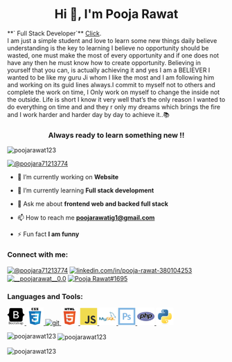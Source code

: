 
<h1 align="center">Hi 👋, I'm Pooja Rawat</h1>  
**` Full Stack Developer`** <a href="https://poojarawatig.github.io/github.io/">Click</a>.
<br>
I am just a simple student and love to
      learn some new things daily believe understanding is the key to learning I believe no opportunity should be
      wasted, one must make the most of every opportunity and if one does not have any then he must know how to create
      opportunity. Believing in yourself that you can, is actually achieving it and yes I am a BELIEVER
      I wanted to be like my guru Ji whom I like the most and I am following him and working on its guid lines always.I
      commit to myself not to others and complete the work on time, I Only work on myself to change the inside not the
      outside. Life is short I know it very well that’s the only reason I wanted to do everything on time and and they r
      only my dreams which brings the fire and I work harder and harder day by day to achieve it..&#128218; 
      

<h3 align="center">Always ready to learn something new !!</h3>

<p align="left"> 


 <p align="left"> <img src="https://komarev.com/ghpvc/?username=poojarawat123&label=Profile%20views&color=0e75b6&style=flat" alt="poojarawat123" /> </p>

<p align="left"> <a href="https://twitter.com/@poojara71213774" target="blank"><img src="https://img.shields.io/twitter/follow/@poojara71213774?logo=twitter&style=for-the-badge" alt="@poojara71213774" /></a> </p>


- 🔭 I’m currently working on **Website**

- 🌱 I’m currently learning **Full stack development**

- 💬 Ask me about **frontend web and backed full stack**

- 📫 How to reach me **poojarawatig1@gmail.com**

- ⚡ Fun fact **I am funny**

<h3 align="left">Connect with me:</h3>
<p align="left">
<a href="https://twitter.com/@poojara71213774" target="blank"><img align="center" src="https://raw.githubusercontent.com/rahuldkjain/github-profile-readme-generator/master/src/images/icons/Social/twitter.svg" alt="@poojara71213774" height="30" width="40" /></a>
<a href="https://linkedin.com/in/linkedin.com/in/pooja-rawat-380104253" target="blank"><img align="center" src="https://raw.githubusercontent.com/rahuldkjain/github-profile-readme-generator/master/src/images/icons/Social/linked-in-alt.svg" alt="linkedin.com/in/pooja-rawat-380104253" height="30" width="40" /></a>
<a href="https://instagram.com/__poojarawat__0.0" target="blank"><img align="center" src="https://raw.githubusercontent.com/rahuldkjain/github-profile-readme-generator/master/src/images/icons/Social/instagram.svg" alt="__poojarawat__0.0" height="30" width="40" /></a>
<a href="https://discord.gg/Pooja Rawat#1695" target="blank"><img align="center" src="https://raw.githubusercontent.com/rahuldkjain/github-profile-readme-generator/master/src/images/icons/Social/discord.svg" alt="Pooja Rawat#1695" height="30" width="40" /></a>
</p>

<h3 align="left">Languages and Tools:</h3>
<p align="left"> <a href="https://getbootstrap.com" target="_blank" rel="noreferrer"> <img src="https://raw.githubusercontent.com/devicons/devicon/master/icons/bootstrap/bootstrap-plain-wordmark.svg" alt="bootstrap" width="40" height="40"/> </a> <a href="https://www.w3schools.com/css/" target="_blank" rel="noreferrer"> <img src="https://raw.githubusercontent.com/devicons/devicon/master/icons/css3/css3-original-wordmark.svg" alt="css3" width="40" height="40"/> </a> <a href="https://git-scm.com/" target="_blank" rel="noreferrer"> <img src="https://www.vectorlogo.zone/logos/git-scm/git-scm-icon.svg" alt="git" width="40" height="40"/> </a> <a href="https://www.w3.org/html/" target="_blank" rel="noreferrer"> <img src="https://raw.githubusercontent.com/devicons/devicon/master/icons/html5/html5-original-wordmark.svg" alt="html5" width="40" height="40"/>  <a href="https://developer.mozilla.org/en-US/docs/Web/JavaScript" target="_blank" rel="noreferrer"> <img src="https://raw.githubusercontent.com/devicons/devicon/master/icons/javascript/javascript-original.svg" alt="javascript" width="40" height="40"/> </a> <a href="https://www.mysql.com/" target="_blank" rel="noreferrer"> <img src="https://raw.githubusercontent.com/devicons/devicon/master/icons/mysql/mysql-original-wordmark.svg" alt="mysql" width="40" height="40"/> </a> <a href="https://www.photoshop.com/en" target="_blank" rel="noreferrer"> <img src="https://raw.githubusercontent.com/devicons/devicon/master/icons/photoshop/photoshop-line.svg" alt="photoshop" width="40" height="40"/> </a> <a href="https://www.php.net" target="_blank" rel="noreferrer"> <img src="https://raw.githubusercontent.com/devicons/devicon/master/icons/php/php-original.svg" alt="php" width="40" height="40"/> </a> <a href="https://www.python.org" target="_blank" rel="noreferrer"> <img src="https://raw.githubusercontent.com/devicons/devicon/master/icons/python/python-original.svg" alt="python" width="40" height="40"/> </a> </p>

<p><img align="left" src="https://github-readme-stats.vercel.app/api/top-langs?username=poojarawat123&show_icons=true&locale=en&layout=compact" alt="poojarawat123" /></p>

<p>&nbsp;<img align="center" src="https://github-readme-stats.vercel.app/api?username=poojarawat123&show_icons=true&locale=en" alt="poojarawat123" /></p>

<p><img align="center" src="https://github-readme-streak-stats.herokuapp.com/?user=poojarawat123&" alt="poojarawat123" /></p>


